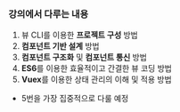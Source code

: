 <h3>강의에서 다루는 내용</h3>

1. 뷰 CLI를 이용한 <b>프로젝트 구성</b> 방법
2. <b>컴포넌트 기반 설계</b> 방법
3. <b>컴포넌트 구조화</b> 및 <b>컴포넌트 통신</b> 방법
4. <b>ES6</b>를 이용한 효율적이고 간결한 뷰 코딩 방법
5. <b>Vuex</b>를 이용한 상태 관리의 이해 및 적용 방법
   
* 5번을 가장 집중적으로 다룰 예정